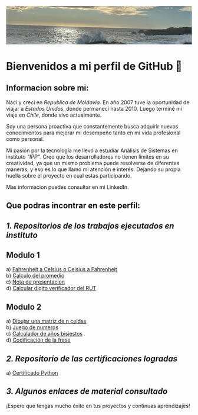 ![Mi Foto](https://github.com/icucer/Ion/blob/main/IMG_1.jpeg)

# Bienvenidos a mi perfil de GitHub &#x1F44B;

## Informacion sobre mi:

Naci y creci en _Republica de Moldavia_. En año 2007 tuve la oportunidad de viajar a _Estados Unidos_, donde 
permanecí hasta 2010. Luego terminé mi viaje en _Chile_, donde vivo actualmente.

Soy una persona proactiva que constantemente busca adquirir nuevos conocimientos para mejorar mi desempeño tanto en mi vida profesional como personal.

Mi pasión por la tecnología me llevó a estudiar Análisis de Sistemas en instituto _"IPP"_. Creo que los desarrolladores no tienen límites en su creatividad, ya que un mismo problema puede resolverse de diferentes maneras, y eso es lo que llamo mi atención e interés. Dejando su propia huella sobre el proyecto en cual estas participando.

Mas informacion puedes consultar en mi LinkedIn.

## Que podras incontrar en este perfil:

***1. Repositorios de los trabajos ejecutados en instituto***
---
## Modulo 1
a)  [Fahrenheit a Celsius o Celsius a Fahrenheit](https://github.com/icucer/convertidor_temperatura)<br>
b)  [Calculo del promedio](https://github.com/icucer/Calculador-del-promedio)<br>
c)  [Nota de presentacion](https://github.com/icucer/Nota-de-presentacion)<br>
d)  [Calcular digito verificador del RUT](https://github.com/icucer/Nota-de-presentacion)
## Modulo 2
a)  [Dibujar una matriz de n celdas](https://github.com/icucer/Ejercicio_1_M2)<br>
b)  [Juego de numeros](https://github.com/icucer/Ejercicio_2_M2)<br>
c)  [Calculador de años bisiestos](https://github.com/icucer/Ejercicio_3_M2)<br>
d)  [Codificación de la frase](https://github.com/icucer/Ejercicio_4_M2)

***2. Repositorio de las certificaciones logradas***
---
a)  [Certificado Python](https://github.com/icucer/Ion/blob/main/certificate_ZH55.gCG3.JzH0%20(1).pdf)

***3. Algunos enlaces de material consultado***
---

¡Espero que tengas mucho éxito en tus proyectos y continuas aprendizajes!
